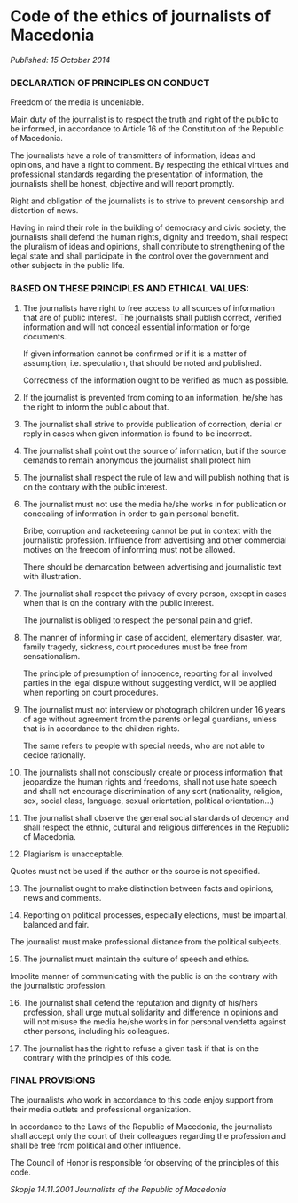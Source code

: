 # Code of the ethics of journalists of Macedonia
*Published: 15 October 2014*

### DECLARATION OF PRINCIPLES ON CONDUCT

Freedom of the media is undeniable.

Main duty of the journalist is to respect the truth and right of the public to be informed, in accordance to Article 16 of the Constitution of the Republic of Macedonia.

The journalists have a role of transmitters of information, ideas and opinions, and have a right to comment. By respecting the ethical virtues and professional standards regarding the presentation of information, the journalists shell be honest, objective and will report promptly.

Right and obligation of the journalists is to strive to prevent censorship and distortion of news.

Having in mind their role in the building of democracy and civic society, the journalists shall defend the human rights, dignity and freedom, shall respect the pluralism of ideas and opinions, shall contribute to strengthening of the legal state and shall participate in the control over the government and other subjects in the public life.

### BASED ON THESE PRINCIPLES AND ETHICAL VALUES:

1. The journalists have right to free access to all sources of information that are of public interest.
The journalists shall publish correct, verified information and will not conceal essential information or forge documents.

   If given information cannot be confirmed or if it is a matter of assumption, i.e. speculation, that should be noted and published.

   Correctness of the information ought to be verified as much as possible.

2. If the journalist is prevented from coming to an information, he/she has the right to inform the public about that.

3. The journalist shall strive to provide publication of correction, denial or reply in cases when given information is found to be incorrect.

4. The journalist shall point out the source of information, but if the source demands to remain anonymous the journalist shall protect him

5. The journalist shall respect the rule of law and will publish nothing that is on the contrary with the public interest.

6. The journalist must not use the media he/she works in for publication or concealing of information in order to gain personal benefit.

   Bribe, corruption and racketeering cannot be put in context with the journalistic profession.
   Influence from advertising and other commercial motives on the freedom of informing must not be allowed.

   There should be demarcation between advertising and journalistic text with illustration.

7. The journalist shall respect the privacy of every person, except in cases when that is on the contrary with the public interest.

   The journalist is obliged to respect the personal pain and grief.

8. The manner of informing in case of accident, elementary disaster, war, family tragedy, sickness, court procedures must be free from sensationalism.

   The principle of presumption of innocence, reporting for all involved parties in the legal dispute without suggesting verdict, will be applied when reporting on      court procedures.

9. The journalist must not interview or photograph children under 16 years of age without agreement from the parents or legal guardians, unless that is in accordance  to the children rights.

   The same refers to people with special needs, who are not able to decide rationally.

10. The journalists shall not consciously create or process information that jeopardize the human rights and freedoms, shall not use hate speech and shall not         encourage discrimination of any sort (nationality, religion, sex, social class, language, sexual orientation, political orientation…)

11. The journalist shall observe the general social standards of decency and shall respect the ethnic, cultural and religious differences in the Republic of Macedonia.

12. Plagiarism is unacceptable.

   Quotes must not be used if the author or the source is not specified.

13. The journalist ought to make distinction between facts and opinions, news and comments.

14. Reporting on political processes, especially elections, must be impartial, balanced and fair.

   The journalist must make professional distance from the political subjects.

15. The journalist must maintain the culture of speech and ethics.

   Impolite manner of communicating with the public is on the contrary with the journalistic profession.

16. The journalist shall defend the reputation and dignity of his/hers profession, shall urge mutual solidarity and difference in opinions and will not misuse the media he/she works in for personal vendetta against other persons, including his colleagues. 

17. The journalist has the right to refuse a given task if that is on the contrary with the principles of this code.
    

### FINAL PROVISIONS

The journalists who work in accordance to this code enjoy support from their media outlets and professional organization.

In accordance to the Laws of the Republic of Macedonia, the journalists shall accept only the court of their colleagues regarding the profession and shall be free from political and other influence.

The Council of Honor is responsible for observing of the principles of this code.

*Skopje 14.11.2001 
Journalists of the Republic of Macedonia* 
